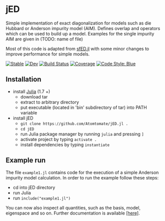# jED

Simple implementation of exact diagonalization for models such as die Hubbard or Anderson impurity model (AIM).
Defines overlap and operators which can be used to build up a model. Examples for the single impurity AIM are given in (TODO: name of file)

Most of this code is adapted from [sfED.jl](https://github.com/steffenbackes/sfED) with some minor changes to improve performance for simple models. 

[![Stable](https://img.shields.io/badge/docs-stable-blue.svg)](https://Atomtomate.github.io/jED.jl/stable/)
[![Dev](https://img.shields.io/badge/docs-dev-blue.svg)](https://Atomtomate.github.io/jED.jl/dev/)
[![Build Status](https://github.com/Atomtomate/jED.jl/actions/workflows/CI.yml/badge.svg?branch=master)](https://github.com/Atomtomate/jED.jl/actions/workflows/CI.yml?query=branch%3Amaster)
[![Coverage](https://codecov.io/gh/Atomtomate/jED.jl/branch/master/graph/badge.svg)](https://codecov.io/gh/Atomtomate/jED.jl)
[![Code Style: Blue](https://img.shields.io/badge/code%20style-blue-4495d1.svg)](https://github.com/invenia/BlueStyle)

## Installation

  - install [Julia](https://julialang.org/downloads) (1.7 +)
    - download tar
    - extract to arbitrary directory
    - put executable (located in 'bin' subdirectory of tar) into PATH variable  
  - install jED
    - `git clone https://github.com/Atomtomate/jED.jl .`
    - `cd jED`
    - run Julia package manager by running `julia` and pressing `]`
    - activate project by typing `activate .`
    - install dependencies by typing `instantiate`

## Example run

The file `example1.jl` contains code for the execution of a simple Anderson impurity model calculation.
In order to run the example follow these steps:

  - cd into jED directory
  - run Julia
  - run `include("example1.jl")`

You can now also inspect all quantities, such as the basis, model, eigenspace and so on.
Further documentation is available [[here]](https://Atomtomate.github.io/jED.jl/dev/).

